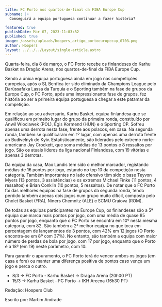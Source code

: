 ```yaml
---
title: FC Porto nos quartos-de-final da FIBA Europe Cup
subname: |+
  Conseguirá a equipa portuguesa continuar a fazer história?

featured: true
publishDate: Mar 07, 2023-11:03:82
published: true
image: /assets/uploads/hoopers_artigo_portoeuropecup_0703.png
author: Hoopers
layout: ../../../Layout/single-article.astro
---
```

<!--StartFragment-->

Quarta-feira, dia 8 de março, o FC Porto recebe os finlandeses do Karhu Basket na Dragão Arena, nos quartos-de-final da FIBA Europe Cup.



Sendo a única equipa portuguesa ainda em jogo nas competições europeias, após o SL Benfica ter sido eliminado da Champions League pelo Darüssafaka Lassa da Turquia e o Sporting também na fase de grupos da Europe Cup, o FC Porto, após uma impressionante fase de grupos, fez história ao ser a primeira equipa portuguesa a chegar a este patamar da competição.



Em relação ao seu adversário, Karhu Basket, equipa finlandesa que se qualificou em primeiro lugar do grupo da primeira ronda, constituído por Anwil Wloclawek (POL), Egis Kormend (HUN) e o Sporting CP. Sofreu apenas uma derrota nesta fase, frente aos polacos, em casa. Na segunda ronda, também se qualificaram em 1º lugar, com apenas uma derrota frente ao Budivelnyk de Kyiv. Estatisticamente, são liderados pelo extremo norte-americano Jay Crockett, que soma médias de 13 pontos e 8 ressaltos por jogo. São os atuais líderes da liga nacional Finlandesa, com 19 vitórias e apenas 3 derrotas. 



Da equipa da casa, Max Landis tem sido o melhor marcador, registando médias de 16 pontos por jogo, estando no top 10 da competição nesta categoria. Também importantes no lado ofensivo têm sido o base Teyvon Myers (13 pontos, 3 assistências) e os extremos Michael Finke (11 pontos, 4 ressaltos) e Brian Conklin (10 pontos, 5 ressaltos). De notar que o FC Porto foi das melhores equipas na fase de grupos da segunda ronda, tendo perdido também apenas dois jogos num grupo muito difícil, composto pelo Cholet Basket (FRA), Niners Chemnitz (ALE) e SCMU Craiova (ROM).



De todas as equipas participantes na Europe Cup, os finlandeses são a 5ª equipa que marca mais pontos por jogo, com uma média de quase 85 pontos por jogo, enquanto que o FC Porto se encontra em 10º nesta mesma categoria, com 82. São também a 2ª melhor equipa no que toca em percentagem de lançamentos de 3 pontos, com 42% em 12 jogos (O Porto encontra-se em 8º com 37%). No entanto, são também a equipa com maior número de perdas de bola por jogo, com 17 por jogo, enquanto que o Porto é a 18ª (em 19) neste parâmetro, com 10.



Para garantir o apuramento, o FC Porto terá de vencer ambos os jogos (em casa e fora) ou manter uma diferença positiva de pontos caso vença um jogo e perca o outro.



* 8/3 -> FC Porto - Karhu Basket -> Dragão Arena (20h00 PT)
* 15/3 -> Karhu Basket - FC Porto -> IKH Areena (16h30 PT)



Redação: Hoopers Club

Escrito por: Martim Andrade



<!--EndFragment-->